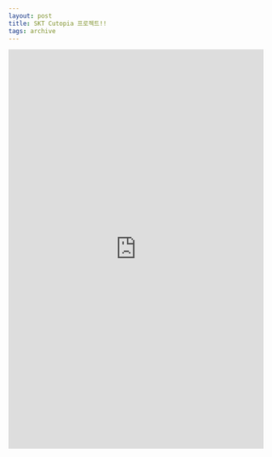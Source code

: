```yaml
---
layout: post
title: SKT Cutopia 프로젝트!!
tags: archive
---
```


<div style="position: relative; padding-bottom: calc(148.69431643625194% + 41px); height: 0;"><iframe src="https://demo.arcade.software/AYx2o1hWq4AyQEoTAged?embed" frameborder="0" loading="lazy" webkitallowfullscreen mozallowfullscreen allowfullscreen style="position: absolute; top: 0; left: 0; width: 100%; height: 100%;" title="▶ Page 1 - Untitled"></iframe></div>